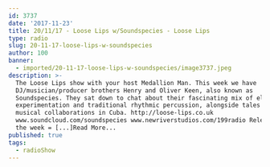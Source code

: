 ```yaml
---
id: 3737
date: '2017-11-23'
title: 20/11/17 - Loose Lips w/Soundspecies - Loose Lips
type: radio
slug: 20-11-17-loose-lips-w-soundspecies
author: 100
banner:
  - imported/20-11-17-loose-lips-w-soundspecies/image3737.jpeg
description: >-
  The Loose Lips show with your host Medallion Man. This week we have
  DJ/musician/producer brothers Henry and Oliver Keen, also known as
  Soundspecies. They sat down to chat about their fascinating mix of electronic
  experimentation and traditional rhythmic percussion, alongside tales of their
  musical collaborations in Cuba. http://loose-lips.co.uk
  www.soundcloud.com/soundspecies www.newriverstudios.com/199radio Release of
  the week = [...]Read More...
published: true
tags:
  - radioShow
---
```


